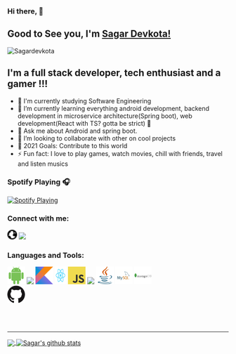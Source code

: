 ### Hi there,  👋

## Good to See you, I'm [Sagar Devkota!](https://sagardev.com.np/)


<p align="left"> <img src="https://komarev.com/ghpvc/?username=Sagardevkota&label=Views&color=brightgreen&style=plastic" alt="Sagardevkota" /> </p>


## I'm a full stack developer, tech enthusiast and a gamer !!!


- 🔭 I'm currently studying Software Engineering 
- 🌱 I’m currently learning everything android development, backend development in microservice architecture(Spring boot), web development(React with TS? gotta be strict) 🤣
- 💬 Ask me about Android and spring boot.
- 👯 I’m looking to collaborate with other on cool projects
- 🥅 2021 Goals: Contribute to this world
- ⚡ Fun fact: I love to play games, watch movies, chill with friends, travel and listen musics

### Spotify Playing 🎧

[<img src="https://now-playing-codestackr.vercel.app/api/spotify-playing" alt="Spotify Playing" width="350" />](https://open.spotify.com/user/swyqyimdc12jajde4vpwd2x1b)

### Connect with me:

<a href="https://sagardev.com.np"> 
<img  width="22px" src="https://raw.githubusercontent.com/iconic/open-iconic/master/svg/globe.svg" ></img></a>

<a href="https://www.linkedin.com/in/sagar-devkota-8126041a4/"> 
<img  width="22px" src="https://cdn.jsdelivr.net/npm/simple-icons@v3/icons/linkedin.svg" /></a>


<br />

### Languages and Tools:

<code><img height="40" src="https://raw.githubusercontent.com/github/explore/80688e429a7d4ef2fca1e82350fe8e3517d3494d/topics/android/android.png"></code>
<code><img height="40" src="https://miro.medium.com/max/856/1*O68LbDvD5Dcsnez73M7v4Q.png"/></code>
<code><img height="40" src="https://raw.githubusercontent.com/github/explore/80688e429a7d4ef2fca1e82350fe8e3517d3494d/topics/kotlin/kotlin.png"></code>
<code><img height="40" alt="React" width="26px" src="https://raw.githubusercontent.com/github/explore/80688e429a7d4ef2fca1e82350fe8e3517d3494d/topics/react/react.png" /></code>
<code><img  height="40" src="https://raw.githubusercontent.com/github/explore/80688e429a7d4ef2fca1e82350fe8e3517d3494d/topics/javascript/javascript.png" /></code>
<code><img height="40" src="https://banner2.cleanpng.com/20180627/vgh/kisspng-angularjs-typescript-javascript-vue-js-5b3426078891d3.5710198215301442635594.jpg" /></code>
<code><img height="40" src="https://raw.githubusercontent.com/github/explore/80688e429a7d4ef2fca1e82350fe8e3517d3494d/topics/java/java.png"></code>
<code><img  alt="MySQL" height ="40" src="https://raw.githubusercontent.com/github/explore/80688e429a7d4ef2fca1e82350fe8e3517d3494d/topics/mysql/mysql.png" /></code>
<code><img  alt="MongoDB" height="40" src="https://raw.githubusercontent.com/github/explore/80688e429a7d4ef2fca1e82350fe8e3517d3494d/topics/mongodb/mongodb.png" /> </code>
<code><img  height="40" src="https://raw.githubusercontent.com/github/explore/78df643247d429f6cc873026c0622819ad797942/topics/github/github.png" /> </code>


<br />
<br />

---

<a href="https://github.com/Sagardevkota">
  <img align="center" src="https://github-readme-stats.vercel.app/api/top-langs/?username=Sagardevkota&theme=light&hide_langs_below=1" />
</a>

<a href="https://github.com/Sagardevkota">
 <img align="center" src="https://github-readme-stats.vercel.app/api?username=Sagardevkota&show_icons=true&theme=light&line_height=27" alt="Sagar's github stats"/>
</a>




